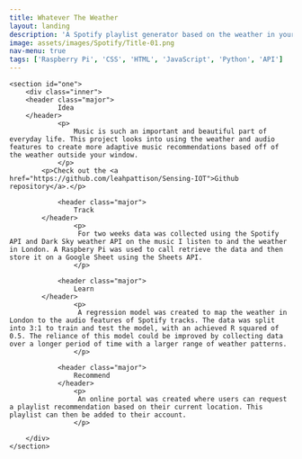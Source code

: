 ```yaml
---
title: Whatever The Weather
layout: landing
description: 'A Spotify playlist generator based on the weather in your current location.'
image: assets/images/Spotify/Title-01.png
nav-menu: true
tags: ['Raspberry Pi', 'CSS', 'HTML', 'JavaScript', 'Python', 'API']
---
```

<!-- Main -->
<div id="main" class="alt">



	<section id="one">
		<div class="inner">
	    <header class="major">
				Idea
	    </header>
				<p>
					Music is such an important and beautiful part of everyday life. This project looks into using the weather and audio features to create more adaptive music recommendations based off of the weather outside your window.
	 			</p>
	    	<p>Check out the <a href="https://github.com/leahpattison/Sensing-IOT">Github repository</a>.</p>

				<header class="major">
					Track
		    </header>
					<p>
					 For two weeks data was collected using the Spotify API and Dark Sky weather API on the music I listen to and the weather in London. A Raspbery Pi was used to call retrieve the data and then store it on a Google Sheet using the Sheets API.
		 			</p>

				<header class="major">
					Learn
		    </header>
					<p>
					 A regression model was created to map the weather in London to the audio features of Spotify tracks. The data was split into 3:1 to train and test the model, with an achieved R squared of 0.5. The reliance of this model could be improved by collecting data over a longer period of time with a larger range of weather patterns.
		 			</p>

				<header class="major">
					Recommend
				</header>
					<p>
					 An online portal was created where users can request a playlist recommendation based on their current location. This playlist can then be added to their account.
					</p>

		</div>
	</section>

